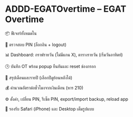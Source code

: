 # ADDD-EGATOvertime – EGAT Overtime

📦 ฟีเจอร์ทั้งหมดใน

🔐 ตรวจสอบ PIN (ล็อกอิน + logout)

📊 Dashboard: กราฟรายวัน (ไม่มีแกน X), ตารางรายวัน (เริ่มวันอาทิตย์)

🕒 บันทึก OT พร้อม popup ยืนยันและ reset ช่องกรอก

📅 สรุปเดือนและรายปี (เลือกปีดูย้อนหลังได้)

💰 คำนวณอัตราต่อชั่วโมงจากเงินเดือน (หาร 210)

⚙️ ตั้งค่า, เปลี่ยน PIN, รีเซ็ต PIN, export/import backup, reload app

📱 รองรับ Safari (iPhone) และ Desktop เต็มรูปแบบ
